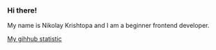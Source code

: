 ### Hi there!

My name is Nikolay Krishtopa and I am a beginner frontend developer.



[My gihhub statistic](https://www.codewars.com/users/Nikolay.Krishtopa/badges/large)
